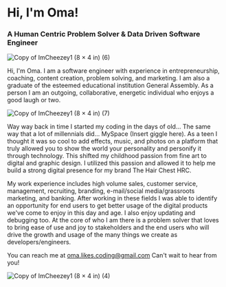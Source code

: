 # Hi, I'm Oma!
### A Human Centric Problem Solver & Data Driven Software Engineer
![Copy of ImCheezey1 (8 × 4 in) (6)](https://user-images.githubusercontent.com/77770242/223842907-19a5bb4e-1a2c-48db-96b5-56926307811d.png)




Hi, I'm Oma. I am a software engineer with experience in entrepreneurship, coaching, content creation, problem solving, and marketing. I am also a graduate of the esteemed educational institution General Assembly. As a person I am an outgoing, collaborative, energetic individual who  enjoys a good laugh or two.




![Copy of ImCheezey1 (8 × 4 in) (7)](https://user-images.githubusercontent.com/77770242/223843660-ddfe213c-e7e2-44da-850e-350576272951.png)




Way way back in time I started my coding in the days of old... The same way that a lot of millennials did... MySpace (Insert giggle here). As a teen I thought it was so cool to add effects, music, and photos on a platform that truly allowed you to show the world your personality and personify it through technology. This shifted my childhood passion from fine art to digital and graphic design. I utilized this passion and allowed it to help me build a strong digital presence for my brand The Hair Chest HRC. 

My work experience includes high volume sales, customer service, management, recruiting, branding, e-mail/social media/grassroots marketing, and banking. After working in these fields I was able to identify an opportunity for end users to get better usage of the digital products we've come to enjoy in this day and age. I also enjoy updating and debugging too. At the core of who I am there is a problem solver that loves to bring ease of use and joy to stakeholders and the end users who will drive the growth and usage of the many things we create as developers/engineers. 



You can reach me at oma.likes.coding@gmail.com Can't wait to hear from you!


![Copy of ImCheezey1 (8 × 4 in) (4)](https://user-images.githubusercontent.com/77770242/223839869-8c2cc33b-cb41-4539-b1e2-5b01999907ea.png)


